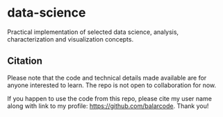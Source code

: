 # data-science

Practical implementation of selected data science, analysis, characterization and visualization concepts.

## Citation

Please note that the code and technical details made available are for anyone interested to learn. The repo is not open to collaboration for now.

If you happen to use the code from this repo, please cite my user name along with link to my profile: https://github.com/balarcode. Thank you!
